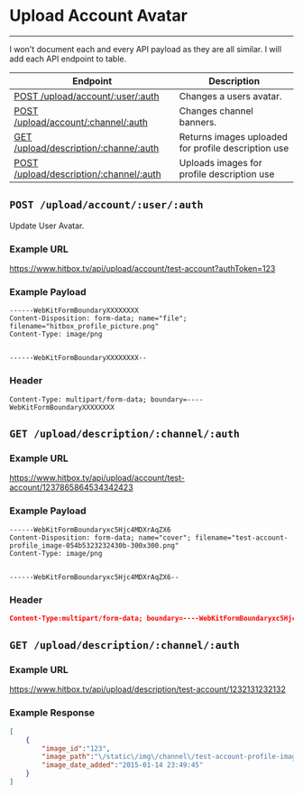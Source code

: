 # Upload Account Avatar
***

I won't document each and every API payload as they are all similar. I will add each API endpoint to table.

| Endpoint | Description |
| ---- | --------------- |
| [POST /upload/account/:user/:auth](/upload.md#post-uploadaccountuserauth) | Changes a users avatar. |
| [POST /upload/account/:channel/:auth](/upload.md#) | Changes channel banners. |
| [GET /upload/description/:channe/:auth](/upload.md#get-uploaddescriptionchannelauth) | Returns images uploaded for profile description use |
| [POST /upload/description/:channel/:auth](upload.md#) | Uploads images for profile description use |

## `POST /upload/account/:user/:auth`

Update User Avatar.

### Example URL

https://www.hitbox.tv/api/upload/account/test-account?authToken=123

### Example Payload 

```
------WebKitFormBoundaryXXXXXXXX
Content-Disposition: form-data; name="file"; filename="hitbox_profile_picture.png"
Content-Type: image/png


------WebKitFormBoundaryXXXXXXXX--
```

### Header

```
Content-Type: multipart/form-data; boundary=----WebKitFormBoundaryXXXXXXXX
```

## `GET /upload/description/:channel/:auth`

### Example URL

https://www.hitbox.tv/api/upload/account/test-account/1237865864534342423

### Example Payload

```
------WebKitFormBoundaryxc5Hjc4MDXrAqZX6
Content-Disposition: form-data; name="cover"; filename="test-account-profile_image-054b5323232430b-300x300.png"
Content-Type: image/png


------WebKitFormBoundaryxc5Hjc4MDXrAqZX6--
```

### Header

```json
Content-Type:multipart/form-data; boundary=----WebKitFormBoundaryxc5Hjc4MDXrAqZX6
```

## `GET /upload/description/:channel/:auth`

### Example URL

https://www.hitbox.tv/api/upload/description/test-account/1232131232132

### Example Response 

```json
[
    {
        "image_id":"123",
        "image_path":"\/static\/img\/channel\/test-account-profile-image-054b2d1096530c0b-300x300-png_54b7309baa686.png",
        "image_date_added":"2015-01-14 23:49:45"
    }
]
```
